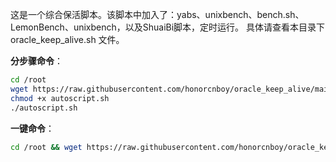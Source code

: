 这是一个综合保活脚本。该脚本中加入了：yabs、unixbench、bench.sh、LemonBench、unixbench，以及ShuaiBi脚本，定时运行。
具体请查看本目录下 oracle_keep_alive.sh 文件。

__分步骤命令__：
```bash
cd /root
wget https://raw.githubusercontent.com/honorcnboy/oracle_keep_alive/main/AutoScript/autoscript.sh
chmod +x autoscript.sh
./autoscript.sh
```


__一键命令__：
```bash
cd /root && wget https://raw.githubusercontent.com/honorcnboy/oracle_keep_alive/main/AutoScript/autoscript.sh && chmod +x autoscript.sh && ./autoscript.sh
```
